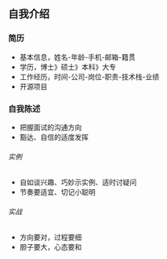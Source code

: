 ## 自我介绍

### 简历

- 基本信息，姓名-年龄-手机-邮箱-籍贯
- 学历，博士》硕士》本科》大专
- 工作经历，时间-公司-岗位-职责-技术栈-业绩
- 开源项目



### 自我陈述

- 把握面试的沟通方向
- 豁达、自信的适度发挥



###### 实例

- 自如谈兴趣、巧妙示实例、适时讨疑问
- 节奏要适宜、切记小聪明



###### 实战

- 方向要对，过程要细
- 胆子要大，心态要和







 